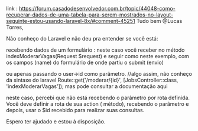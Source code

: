 
link : https://forum.casadodesenvolvedor.com.br/topic/44048-como-recuperar-dados-de-uma-tabela-para-serem-mostrados-no-layout-seguinte-estou-usando-laravel-8x/#comment-45251
Tudo bem @Lucas Torres,

Não conheço do Laravel e não deu pra entender se você está:

recebendo dados de um formulário :
          neste caso você receber no método indexModerarVagas(Request $request) e seguir como neste exemplo, com os campos (name) do formulário de onde partiu o submit (envio)

 

ou apenas passando o user->id como parâmetro.
//algo assim, não conheço da sintaxe do laravel 
Route::get('/moderar/{id}', [JobsController::class, 'indexModerarVagas']);
mas pode consultar a documentação aqui

neste caso, percebi que não está recebendo o parâmetro por rota definida. Você deve definir a rota de sua action ( método), recebendo o parâmetro e depois, usar o $id recebido para realizar suas consultas.

 

Espero ter ajudado e estou à disposição.
